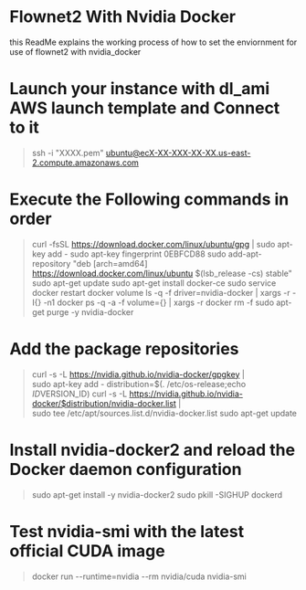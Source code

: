 # Flownet2 With Nvidia Docker
this ReadMe explains the working process of how to set the enviornment for use of flownet2 with nvidia_docker

# Launch your instance with dl_ami AWS launch template and Connect to it 
> ssh -i "XXXX.pem" ubuntu@ecX-XX-XXX-XX-XX.us-east-2.compute.amazonaws.com

# Execute the Following commands in order
>curl -fsSL https://download.docker.com/linux/ubuntu/gpg | sudo apt-key add -
>sudo apt-key fingerprint 0EBFCD88
>sudo add-apt-repository "deb [arch=amd64] https://download.docker.com/linux/ubuntu $(lsb_release -cs) stable"
>sudo apt-get update
>sudo apt-get install docker-ce
>sudo service docker restart
>docker volume ls -q -f driver=nvidia-docker | xargs -r -I{} -n1 docker ps -q -a -f volume={} | xargs -r docker rm -f
>sudo apt-get purge -y nvidia-docker

# Add the package repositories
>curl -s -L https://nvidia.github.io/nvidia-docker/gpgkey | \
>sudo apt-key add -
>distribution=$(. /etc/os-release;echo $ID$VERSION_ID)
>curl -s -L https://nvidia.github.io/nvidia-docker/$distribution/nvidia-docker.list | \
>sudo tee /etc/apt/sources.list.d/nvidia-docker.list
>sudo apt-get update

# Install nvidia-docker2 and reload the Docker daemon configuration
>sudo apt-get install -y nvidia-docker2
>sudo pkill -SIGHUP dockerd

# Test nvidia-smi with the latest official CUDA image
>docker run --runtime=nvidia --rm nvidia/cuda nvidia-smi
